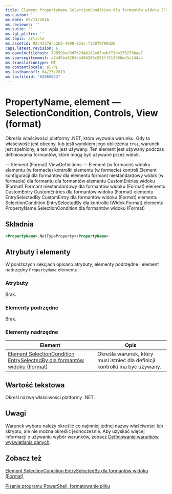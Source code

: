 ```yaml
---
title: Element PropertyName SelectionCondition dla formantów widoku (Format) | Dokumentacja firmy Microsoft
ms.custom: ''
ms.date: 09/13/2016
ms.reviewer: ''
ms.suite: ''
ms.tgt_pltfrm: ''
ms.topic: article
ms.assetid: 92c4237d-c2b2-4908-82ac-f36070f89d26
caps.latest.revision: 6
ms.openlocfilehash: 79859bed3d762948182e03babf71d4270278bae7
ms.sourcegitcommit: e7445ba8203da304286c591ff513900ad1c244a4
ms.translationtype: MT
ms.contentlocale: pl-PL
ms.lasthandoff: 04/23/2019
ms.locfileid: "62065023"
---
```

# <a name="propertyname-element-for-selectioncondition-for-controls-for-view-format"></a>PropertyName, element — SelectionCondition, Controls, View (format)

Określa właściwości platformy .NET, która wyzwala warunku. Gdy ta właściwość jest obecny, lub jeśli wynikiem jego obliczenia `true`, warunek jest spełniony, a ten wpis jest używany. Ten element jest używany podczas definiowania formantów, które mogą być używane przez widok.

— Element (Format) ViewDefinitions — Element (w formacie) widoku elementu (w formacie) kontrolki elementu (w formacie) kontroli Element konfiguracji dla formantów dla elementu formant niestandardowy widok (w formacie) dla formantu dla formantów elementu CustomEntries widoku (Format) Formant niestandardowy dla formantów widoku (Format) elementu CustomEntry CustomEntries dla formantów widoku (Format) elementu EntrySelectedBy CustomEntry dla formantów widoku (Format) elementu SelectionCondition EntrySelectedBy dla kontrolki (Widok Format) elementu PropertyName SelectionCondition dla formantów widoku (Format)

## <a name="syntax"></a>Składnia

```xml
<PropertyName>.NetTypeProperty</PropertyName>
```

## <a name="attributes-and-elements"></a>Atrybuty i elementy

W poniższych sekcjach opisano atrybuty, elementy podrzędne i element nadrzędny `PropertyName` elementu.

### <a name="attributes"></a>Atrybuty

Brak.

### <a name="child-elements"></a>Elementy podrzędne

Brak.

### <a name="parent-elements"></a>Elementy nadrzędne

|Element|Opis|
|-------------|-----------------|
|[Element SelectionCondition EntrySelectedBy dla formantów widoku (Format)](./selectioncondition-element-for-entryselectedby-for-controls-for-view-format.md)|Określa warunek, który musi istnieć dla definicji kontrolki ma być używany.|

## <a name="text-value"></a>Wartość tekstowa

Określ nazwę właściwości platformy .NET.

## <a name="remarks"></a>Uwagi

Warunek wyboru należy określić co najmniej jednej nazwy właściwości lub skryptu, ale nie można określić jednocześnie. Aby uzyskać więcej informacji o używaniu wybór warunków, zobacz [Definiowanie warunków wyświetlania danych](./defining-conditions-for-displaying-data.md).

## <a name="see-also"></a>Zobacz też

[Element SelectionCondition EntrySelectedBy dla formantów widoku (Format)](./selectioncondition-element-for-entryselectedby-for-controls-for-view-format.md)

[Pisanie programu PowerShell, formatowanie pliku](./writing-a-powershell-formatting-file.md)
